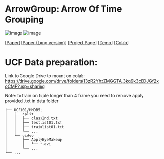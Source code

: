   # ArrowGroup: Arrow Of Time Grouping 
![image](https://github.com/LongOPN/LongOPN/blob/main/LOPN2.jpg)
![image](https://github.com/LongOPN/LongOPN/blob/main/net89.jpg)

 
[[Paper](  )]
[[Paper (Long version)](  )]
[[Project Page]( )]
[[Demo](https://github.com/LongOPN/LongOPN/blob/main/AnonyModel.m4v)]
[[Colab](https://colab.research.google.com/drive/1HHDD_xp1NpododLkbIfXxWsT3AOYgb4n?usp=sharing)]



# UCF Data preparation:
Link to Google Drive to mount on colab:
https://drive.google.com/drive/folders/13zR2YhxZMGGTA_3kq9k3cEDJGf2xoCMP?usp=sharing

Note: to train on tuple longer than 4 frame you need to remove apply provided .txt in data folder

	├── UCF101/HMDB51
	│   ├── split
	│   │   ├── classInd.txt
	│   │   ├── testlist01.txt
	│   │   ├── trainlist01.txt
	│   │   └── ...
	│   └── video
	│       ├── ApplyEyeMakeup
	│       │   └── *.avi
	│       └── ...
	└── ...
